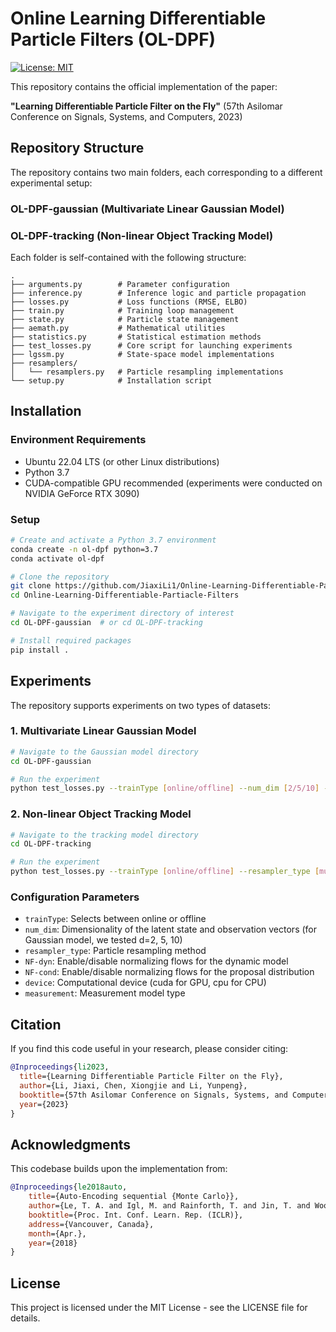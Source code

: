 # Online Learning Differentiable Particle Filters (OL-DPF)

[![License: MIT](https://img.shields.io/badge/License-MIT-yellow.svg)](https://opensource.org/licenses/MIT)

This repository contains the official implementation of the paper:

**"Learning Differentiable Particle Filter on the Fly"** (57th Asilomar Conference on Signals, Systems, and Computers, 2023)

## Repository Structure

The repository contains two main folders, each corresponding to a different experimental setup:

### OL-DPF-gaussian (Multivariate Linear Gaussian Model)
### OL-DPF-tracking (Non-linear Object Tracking Model)

Each folder is self-contained with the following structure:

```
.
├── arguments.py        # Parameter configuration
├── inference.py        # Inference logic and particle propagation
├── losses.py           # Loss functions (RMSE, ELBO)
├── train.py            # Training loop management
├── state.py            # Particle state management
├── aemath.py           # Mathematical utilities
├── statistics.py       # Statistical estimation methods
├── test_losses.py      # Core script for launching experiments
├── lgssm.py            # State-space model implementations
├── resamplers/
│   └── resamplers.py   # Particle resampling implementations
└── setup.py            # Installation script
```

## Installation

### Environment Requirements
- Ubuntu 22.04 LTS (or other Linux distributions)
- Python 3.7
- CUDA-compatible GPU recommended (experiments were conducted on NVIDIA GeForce RTX 3090)

### Setup
```bash
# Create and activate a Python 3.7 environment
conda create -n ol-dpf python=3.7
conda activate ol-dpf

# Clone the repository
git clone https://github.com/JiaxiLi1/Online-Learning-Differentiable-Partiacle-Filters.git
cd Online-Learning-Differentiable-Partiacle-Filters

# Navigate to the experiment directory of interest
cd OL-DPF-gaussian  # or cd OL-DPF-tracking

# Install required packages
pip install .
```

## Experiments

The repository supports experiments on two types of datasets:

### 1. Multivariate Linear Gaussian Model

```bash
# Navigate to the Gaussian model directory
cd OL-DPF-gaussian

# Run the experiment
python test_losses.py --trainType [online/offline] --num_dim [2/5/10] --resampler_type [multinomial/stratified/systematic] --NF-dyn [True/False] --NF-cond [True/False] --device [cuda/cpu]
```

### 2. Non-linear Object Tracking Model

```bash
# Navigate to the tracking model directory
cd OL-DPF-tracking

# Run the experiment
python test_losses.py --trainType [online/offline] --resampler_type [multinomial/stratified/systematic] --NF-dyn [True/False] --NF-cond [True/False] --device [cuda/cpu] --measurement [type]
```

### Configuration Parameters

- `trainType`: Selects between online or offline
- `num_dim`: Dimensionality of the latent state and observation vectors (for Gaussian model, we tested d=2, 5, 10)
- `resampler_type`: Particle resampling method
- `NF-dyn`: Enable/disable normalizing flows for the dynamic model
- `NF-cond`: Enable/disable normalizing flows for the proposal distribution
- `device`: Computational device (cuda for GPU, cpu for CPU)
- `measurement`: Measurement model type

## Citation

If you find this code useful in your research, please consider citing:

```bibtex
@Inproceedings{li2023,
  title={Learning Differentiable Particle Filter on the Fly},
  author={Li, Jiaxi, Chen, Xiongjie and Li, Yunpeng},
  booktitle={57th Asilomar Conference on Signals, Systems, and Computers},
  year={2023}
}
```

## Acknowledgments

This codebase builds upon the implementation from:
```bibtex
@Inproceedings{le2018auto,
	title={Auto-Encoding sequential {Monte Carlo}},
	author={Le, T. A. and Igl, M. and Rainforth, T. and Jin, T. and Wood, F.},
	booktitle={Proc. Int. Conf. Learn. Rep. (ICLR)},
	address={Vancouver, Canada},
	month={Apr.},
	year={2018}
}
```

## License

This project is licensed under the MIT License - see the LICENSE file for details.

